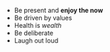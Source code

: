
- Be present and **enjoy the now**
- Be driven by values
- Health is _wealth_
- Be deliberate
- Laugh out loud